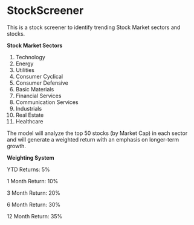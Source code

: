 # StockScreener
This is a stock screener to identify trending Stock Market sectors and stocks.

**Stock Market Sectors**
1. Technology
2. Energy
3. Utilities
4. Consumer Cyclical
5. Consumer Defensive
6. Basic Materials
7. Financial Services
8. Communication Services
9. Industrials
10. Real Estate
11. Healthcare

The model will analyze the top 50 stocks (by Market Cap) in each sector and will generate a weighted return with an emphasis on longer-term growth.

**Weighting System**

YTD Returns: 5%

1 Month Return: 10%

3 Month Return: 20%

6 Month Return: 30%

12 Month Return: 35%
